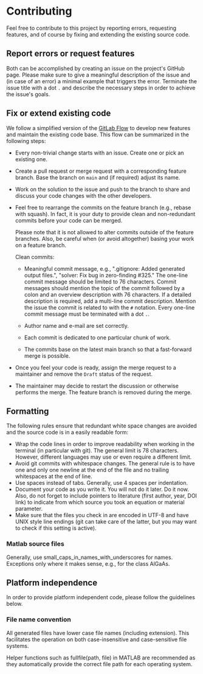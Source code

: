 # Contributing

Feel free to contribute to this project by reporting errors, requesting
features, and of course by fixing and extending the existing source code.

## Report errors or request features

Both can be accomplished by creating an issue on the project's GitHub page.
Please make sure to give a meaningful description of the issue and (in case
of an error) a minimal example that triggers the error. Terminate the issue
title with a dot `.` and describe the necessary steps in order to achieve the
issue's goals.

## Fix or extend existing code

We follow a simplified version of the
[GitLab Flow](https://about.gitlab.com/blog/2023/07/27/gitlab-flow-duo/)
to develop new features and maintain the existing code base. This flow can be
summarized in the following steps:

 - Every non-trivial change starts with an issue. Create one or pick an
   existing one.

 - Create a pull request or merge request with a corresponding feature
   branch. Base the branch on `main` and (if required) adjust its name.

 - Work on the solution to the issue and push to the branch to share and
   discuss your code changes with the other developers.

 - Feel free to rearrange the commits on the feature branch (e.g., rebase
   with squash). In fact, it is your duty to provide clean and non-redundant
   commits before your code can be merged.

   Please note that it is not allowed to alter commits outside of the feature
   branches. Also, be careful when (or avoid altogether) basing your work
   on a feature branch.

   Clean commits:

    - Meaningful commit message, e.g., ".gitignore: Added generated output
      files.", "solver: Fix bug in zero-finding #325." The one-line commit
      message should be limited to 76 characters. Commit messages should
      mention the topic of the commit followed by a colon and an overview
      description with 76 characters. If a detailed description is required,
      add a multi-line commit description. Mention the issue the commit is
      related to with the `#` notation. Every one-line commit message must
      be terminated with a dot `.`.

    - Author name and e-mail are set correctly.

    - Each commit is dedicated to one particular chunk of work.

    - The commits base on the latest main branch so that a fast-forward merge
      is possible.

 - Once you feel your code is ready, assign the merge request to a maintainer
   and remove the `Draft` status of the request.

 - The maintainer may decide to restart the discussion or otherwise performs
   the merge. The feature branch is removed during the merge.

## Formatting

The following rules ensure that redundant white space changes are avoided and
the source code is in a easily readable form:

 - Wrap the code lines in order to improve readability when working in the
   terminal (in particular with git). The general limit is 78 characters.
   However, different languages may use or even require a different limit.
 - Avoid git commits with whitespace changes. The general rule is to have one
   and only one newline at the end of the file and no trailing whitespaces at
   the end of line.
 - Use spaces instead of tabs. Generally, use 4 spaces per indentation.
 - Document your code as you write it. You will not do it later. Do it now.
   Also, do not forget to include pointers to literature (first author, year,
   DOI link) to indicate from which source you took an equation or material
   parameter.
 - Make sure that the files you check in are encoded in UTF-8 and have UNIX
   style line endings (git can take care of the latter, but you may want to
   check if this setting is active).

### Matlab source files

Generally, use small_caps_in_names_with_underscores for names. Exceptions
only where it makes sense, e.g., for the class AlGaAs.

## Platform independence

In order to provide platform independent code, please follow the guidelines
below.

### File name convention

All generated files have lower case file names (including extension). This
facilitates the operation on both case-insensitive and case-sensitive file
systems.

Helper functions such as fullfile(path, file) in MATLAB are recommended as
they automatically provide the correct file path for each operating system.

